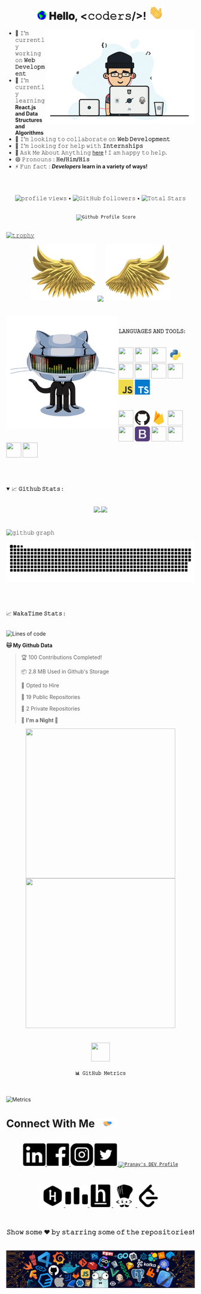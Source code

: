 <h1 align="center">
  <a target="_blank">
    <img src="https://github.com/Pranay202/Pranay202/blob/master/GIF/Earth.gif" width="24px" style="max-width:100%;">
  </a>
  𝐇𝐞𝐥𝐥𝐨, &lt;𝚌𝚘𝚍𝚎𝚛𝚜/&gt;!
  <a target="_blank">
    <img src="https://github.com/Pranay202/Pranay202/blob/master/GIF/Hi.gif" width="40px" />
  </a>
</h1>

<a target="_blank">
  <img align="right" height="250" width="400" alt="GIF" src="https://github.com/Pranay202/Pranay202/blob/master/GIF/image.gif">
</a>


- 🔭 𝙸’𝚖 𝚌𝚞𝚛𝚛𝚎𝚗𝚝𝚕𝚢 𝚠𝚘𝚛𝚔𝚒𝚗𝚐 𝚘𝚗 **𝚆𝚎𝚋 𝙳𝚎𝚟𝚎𝚕𝚘𝚙𝚖𝚎𝚗𝚝**
- 🌱 𝙸’𝚖 𝚌𝚞𝚛𝚛𝚎𝚗𝚝𝚕𝚢 𝚕𝚎𝚊𝚛𝚗𝚒𝚗𝚐 **React.js and Data Structures and Algorithms**
- 👯 𝙸’𝚖 𝚕𝚘𝚘𝚔𝚒𝚗𝚐 𝚝𝚘 𝚌𝚘𝚕𝚕𝚊𝚋𝚘𝚛𝚊𝚝𝚎 𝚘𝚗 **𝚆𝚎𝚋 𝙳𝚎𝚟𝚎𝚕𝚘𝚙𝚖𝚎𝚗𝚝**
- 🤔 𝙸’𝚖 𝚕𝚘𝚘𝚔𝚒𝚗𝚐 𝚏𝚘𝚛 𝚑𝚎𝚕𝚙 𝚠𝚒𝚝𝚑 **𝙸𝚗𝚝𝚎𝚛𝚗𝚜𝚑𝚒𝚙𝚜**
- 💬 𝙰𝚜𝚔 𝙼𝚎 𝙰𝚋𝚘𝚞𝚝 𝙰𝚗𝚢𝚝𝚑𝚒𝚗𝚐 [here](https://github.com/Pranay202/Pranay202/issues/2) ! 𝙸 𝚊𝚖 𝚑𝚊𝚙𝚙𝚢 𝚝𝚘 𝚑𝚎𝚕𝚙.
- 😄 𝙿𝚛𝚘𝚗𝚘𝚞𝚗𝚜 : **𝙷𝚎/𝙷𝚒𝚖/𝙷𝚒𝚜**
- ⚡ 𝙵𝚞𝚗 𝚏𝚊𝚌𝚝 : ***Developers* learn in a variety of ways!**
<!-- - <img src="https://github.com/Pranay202/Pranay202/blob/master/PNG/house.png" width="20px" height="20px"/>  𝙷𝚘𝚐𝚠𝚊𝚛𝚝𝚜 𝙷𝚘𝚞𝚜𝚎 : **𝚂𝚕𝚢𝚝𝚑𝚎𝚛𝚒𝚗** <img width="20px" height="20px" src="https://github.com/Pranay202/Pranay202/blob/master/PNG/Slytherin_ClearBG.png"> -->

<br/>
<br/>


<p align="center">
  <img src="https://gpvc.arturio.dev/Pranay202" alt="𝚙𝚛𝚘𝚏𝚒𝚕𝚎 𝚟𝚒𝚎𝚠𝚜"> •  
<!--   <img alt = "profile views" src="https://komarev.com/ghpvc/?username=Pranay202&style=flat&color=brightgreen"> •    -->
  <img alt="𝙶𝚒𝚝𝙷𝚞𝚋 𝚏𝚘𝚕𝚕𝚘𝚠𝚎𝚛𝚜" src="https://img.shields.io/github/followers/Pranay202?label=Followers&style=social"> •   
  <img src="https://img.shields.io/github/stars/Pranay202?label=Stars" alt="𝚃𝚘𝚝𝚊𝚕 𝚂𝚝𝚊𝚛𝚜">
</p>
<p align="center">
  <code>
    <img src="https://img.shields.io/badge/dynamic/json?label=Gitwar%20Profile%20Score&style=for-the-badge&color=ee6f57&logo=github&logoColor=white&query=score&url=http%3A%2F%2Fgitwar-jayant.herokuapp.com%2Fapi%2FPranay202" alt="𝙶𝚒𝚝𝚑𝚞𝚋 𝙿𝚛𝚘𝚏𝚒𝚕𝚎 𝚂𝚌𝚘𝚛𝚎">
  </code>
</p>
<a align="center">

[![𝚝𝚛𝚘𝚙𝚑𝚢](https://github-profile-trophy.vercel.app/?username=Pranay202&column=8&margin-w=15&margin-h=15&no-bg=true&no-frame=true&theme=juicyfresh)](https://github.com/Pranay202)
</a>

<p align="center">
  <a>
    <img height="150" width="175" src="https://github.com/Pranay202/Pranay202/blob/master/PNG/left.png">
    <img align="center" src="https://github-readme-streak-stats.herokuapp.com/?user=Pranay202&theme=dark&hide_border=true"/>
    <img height="150" width="175" src="https://github.com/Pranay202/Pranay202/blob/master/PNG/right.png">
  </a>
</p>

#

<a target="_blank"><img align="left" height="300" width="300" alt="𝙶𝙸𝙵" src="https://github.com/Pranay202/Pranay202/blob/master/GIF/github.gif"></a>
<br/>

**𝙻𝙰𝙽𝙶𝚄𝙰𝙶𝙴𝚂 𝙰𝙽𝙳 𝚃𝙾𝙾𝙻𝚂:**  
<br/>
<br/>
<code><img height="40" width="40" src="https://upload.wikimedia.org/wikipedia/commons/a/a7/React-icon.svg"></code>
<code><img height="40" width="40" src="https://img.icons8.com/color/96/000000/nodejs.png"></code>
<code><img height="40" width="40" src="https://images.vexels.com/media/users/3/166401/isolated/preview/b82aa7ac3f736dd78570dd3fa3fa9e24-java-programming-language-icon-by-vexels.png"></code>
<code><img height="40" width="40" src="https://raw.githubusercontent.com/github/explore/80688e429a7d4ef2fca1e82350fe8e3517d3494d/topics/python/python.png"></code>
<code><img height="40" width="40" src="https://www.naveedashfaq.me/img/c++.png"></code>
<code><img height="40" width="40" src="https://cdn.iconscout.com/icon/free/png-512/c-programming-569564.png"></code>
<code><img height="40" width="40" src="https://www.flaticon.com/svg/static/icons/svg/1216/1216733.svg"></code>
<code><img height="40" width="40" src="https://cdn.iconscout.com/icon/free/png-256/css-131-722685.png"></code>
<code><img height="40" width="40" src="https://raw.githubusercontent.com/github/explore/80688e429a7d4ef2fca1e82350fe8e3517d3494d/topics/javascript/javascript.png"></code>
<code><img height="40" width="40" src="https://raw.githubusercontent.com/github/explore/80688e429a7d4ef2fca1e82350fe8e3517d3494d/topics/typescript/typescript.png"></code>


#
<code><img height="40" width="40" src="https://upload.wikimedia.org/wikipedia/commons/thumb/3/3f/Git_icon.svg/1024px-Git_icon.svg.png"></code>
<code><img height="40" width="40" src="https://raw.githubusercontent.com/github/explore/80688e429a7d4ef2fca1e82350fe8e3517d3494d/topics/github-api/github-api.png"></code>
<code><img height="40" width="40" src="https://raw.githubusercontent.com/github/explore/80688e429a7d4ef2fca1e82350fe8e3517d3494d/topics/firebase/firebase.png"></code>
<code><img height="40" width="40" src="https://code.visualstudio.com/assets/images/code-stable.png"></code>
<code><img height="40" width="40" src="https://tailwindcss.com/_next/static/media/tailwindcss-mark.cb8046c163f77190406dfbf4dec89848.svg"></code>
<code><img height="40" width="40" src="https://raw.githubusercontent.com/github/explore/80688e429a7d4ef2fca1e82350fe8e3517d3494d/topics/bootstrap/bootstrap.png"></code>
<code><img height="40" width="40" src="https://encrypted-tbn0.gstatic.com/images?q=tbn:ANd9GcRT1PKsfJXnxOqnTRiIZ8VcdJDYBXD-qZnnpw&usqp=CAU"></code>
<code><img height="40" width="40" src="https://d1yjjnpx0p53s8.cloudfront.net/styles/logo-thumbnail/s3/072016/untitled-1_16.png?itok=B4o_2UCy"></code>
<code><img height="40" width="40" src="https://iconape.com/wp-content/png_logo_vector/postman.png"></code>
<code><img height="40" width="40" src="https://cdn.iconscout.com/icon/free/png-512/mongodb-3-1175138.png"></code>

<br/>

#

<details open="">
<summary>
  <g-emoji class="g-emoji" alias="chart_with_upwards_trend" fallback-src="https://github.githubassets.com/images/icons/emoji/unicode/1f4c8.png">📈</g-emoji>
  <strong>𝙶𝚒𝚝𝚑𝚞𝚋 𝚂𝚝𝚊𝚝𝚜 : </strong>
</summary>
<br>

<p align="center">
  <a href="https://github.com/Pranay202">
    <img align="center" src="https://github-readme-stats.vercel.app/api?username=Pranay202&show_icons=true&hide_border=true&title_color=94b4a4&amp&icon_color=FFFFFF&amp&text_color=FFFFFF&amp&bg_color=000000&count_private=true&include_all_commits=true"/>
  </a>
  <a href="https://github.com/Pranay202">
    <img align="center" height="195px" src="https://github-readme-stats.vercel.app/api/top-langs/?username=Pranay202&text_color=FFFFFF&bg_color=000000&title_color=94b4a4&langs_count=15&layout=compact&hide_border=true" />
  </a>
</p>
</details>
<br>

![𝚐𝚒𝚝𝚑𝚞𝚋 𝚐𝚛𝚊𝚙𝚑](https://activity-graph.herokuapp.com/graph?username=Pranay202&theme=react-dark&hide_border=true&area=true)

<!-- Don't Run Contribution Graph(Generate Snake) Action on your default Branch-->
![𝙶𝚒𝚝𝚑𝚞𝚋 𝙲𝚘𝚗𝚝𝚛𝚒𝚋𝚞𝚝𝚒𝚘𝚗 𝙶𝚛𝚊𝚙𝚑](https://github.com/Pranay202/Pranay202/blob/master/github-contribution-grid-snake.svg)
<!-- Don't Run Contribution Graph(Generate Snake) Action on your default Branch -->
<br/>

#
<summary>
  <g-emoji class="g-emoji" alias="chart_with_upwards_trend" fallback-src="https://github.githubassets.com/images/icons/emoji/unicode/1f4c8.png">📈</g-emoji>
  <strong>𝚆𝚊𝚔𝚊𝚃𝚒𝚖𝚎 𝚂𝚝𝚊𝚝𝚜 : </strong>
</summary>
<br>

<!-- <a target="_blank">
  <img align="right" height="330px" width="500px" src="https://wakatime.com/share/@801819d0-5d75-47b5-b147-8714c42787be.svg" >
</a>

<br>
<br> -->

<!--START_SECTION:waka-->
![Lines of code](https://img.shields.io/badge/From%20Hello%20World%20I%27ve%20Written-0.5%20million%20lines%20of%20code-blue)

**🐱 My Github Data** 

> 🏆 100 Contributions Completed!
 > 
> 📦 2.8 MB Used in Github's Storage 
 > 
> 💼 Opted to Hire
 > 
> 📜 19 Public Repositories 
 > 
> 🔑 2 Private Repositories  
 > 
>   🔱 **I'm a Night 🦉** 





 <!-- Last Updated on 23/08/2021 -->
<!-- END_SECTION:waka -->
<p align="center">
  <a>
    <img align="center" width="400px" height="400px" src="https://wakatime.com/share/@b2d2e190-9c77-4fb4-8c81-c66208e0152f/c111b461-3a71-496f-b1d0-42030ea926d7.svg"/>
  </a>
  <a>
    <img align="center" height="400px" width="400px" src="https://wakatime.com/share/@b2d2e190-9c77-4fb4-8c81-c66208e0152f/4a530040-0503-47d2-9ff1-d030fcb527b0.svg" />
  </a>
</p>

#

<p align="center">
  <a href="https://github.com/Pranay202">
    <img height="50" width="50" src="https://cdn.jsdelivr.net/npm/simple-icons@3.0.1/icons/github.svg">  
  </a>
  <h4 align="center"><code>📊 𝙶𝚒𝚝𝙷𝚞𝚋 𝙼𝚎𝚝𝚛𝚒𝚌𝚜</code></h4>
</p>
<br>

![Metrics](https://metrics.lecoq.io/Pranay202?template=classic&achievements=1&pagespeed=1&discussions=1&lines=1&achievements.threshold=C&achievements.secrets=true&achievements.display=compact&achievements.limit=0&pagespeed.url=.user.website&pagespeed.detailed=false&pagespeed.screenshot=false&config.timezone=Asia%2FCalcutta)

<!-- <p align="center">
  <a href='https://github.com/Pranay202/'>
    <img width="75%" src="https://github.com/Pranay202/Pranay202/blob/master/metrics.svg"/>
    <img src="https://github.com/Pranay202/Pranay202/blob/master/metrics.detailed.svg" width="75%"/>
  </a>
</p> -->

<h1>
  Connect With Me
  <a target="_blank">
    <img src="https://github.com/Pranay202/Pranay202/blob/master/GIF/Handshake.gif" height="25px" style="max-width:100%;">
  </a>
</h1>

<p align="center">
  <br>
  <a href="https://www.linkedin.com/in/pranay-kharabe-b01456207/" target="_blank">
    <code><img height="60" width="60" src="https://github.com/Pranay202/Pranay202/blob/master/SVG/linkedin.svg"/></code>
  </a>
  <a href="https://www.facebook.com/pranav.kharabe.3/" target="_blank">
    <code><img  height="60" width="60" src="https://github.com/Pranay202/Pranay202/blob/master/SVG/facebook.svg"/></code>
  </a>
  <a href="https://www.instagram.com/dev_root_/?ltclid=929dbe3b-161a-484c-9075-ae11f3c63e12" target="_blank">
    <code><img height="60" width="60" src="https://github.com/Pranay202/Pranay202/blob/master/SVG/instagram.svg"/></code>
  </a>
  <a href="https://twitter.com/kharabePranay23" target="_blank">
    <code><img height="60" width="60" src="https://github.com/Pranay202/Pranay202/blob/master/SVG/twitter.svg"/></code>
  </a>
  <a href="https://dev.to/pranaykharabe">
    <code><img src="https://d2fltix0v2e0sb.cloudfront.net/dev-badge.svg" alt="Pranay's DEV Profile" height="62" width="62"></code>
  </a>     
</p>
<br>

<p align="center">
  <a href="https://www.hackerrank.com/kharabepranay" target="_blank">
    <code><img height="60" width="60" src="https://github.com/Pranay202/Pranay202/blob/master/PNG/hr.png"/></code>
  </a>

  <a href="https://codeforces.com/profile/kharabepranay" target="_blank">
    <code><img height="60" width="60" src="https://github.com/Pranay202/Pranay202/blob/master/PNG/cf.png"/></code>
  </a>

  <a href="https://www.hackerearth.com/@pranayk.cseb19" target="_blank">
    <code><img height="60" width="60" src="https://github.com/Pranay202/Pranay202/blob/master/SVG/he.svg"/></code>
  </a>

  <a href="https://www.codechef.com/users/pranaykharabe" target="_blank">
    <code><img height="60" width="60" src="https://github.com/Pranay202/Pranay202/blob/master/SVG/cc.svg"/></code>
  </a>
  
  <a href="https://leetcode.com/pranaykharabe20/" target="_blank">
    <code><img height="60" width="60" src="https://github.com/Pranay202/Pranay202/blob/master/PNG/lc.png"/></code>
  </a>
</p>

<br>


<div align="center">

### 𝚂𝚑𝚘𝚠 𝚜𝚘𝚖𝚎 ❤️ 𝚋𝚢 𝚜𝚝𝚊𝚛𝚛𝚒𝚗𝚐 𝚜𝚘𝚖𝚎 𝚘𝚏 𝚝𝚑𝚎 𝚛𝚎𝚙𝚘𝚜𝚒𝚝𝚘𝚛𝚒𝚎𝚜!

</div>

#

![footer](https://github.com/Pranay202/Pranay202/blob/master/PNG/footer.png)
